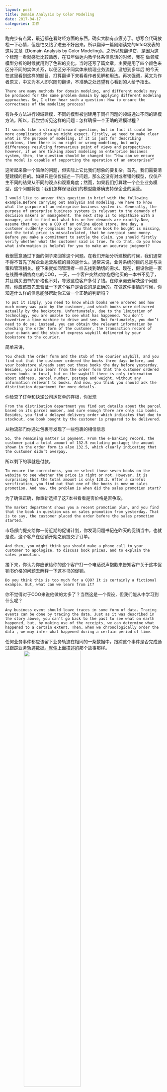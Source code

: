 ```yaml
---
layout: post
title: Domain Analysis by Color Modeling
date: 2017-04-17
categories: 工作
---
```


跑完步有点累，最近都在看财经方面的东西。确实大脑有点疲劳了。想写会代码放松一下心情，但是怕又钻了进去不好出来。所以翻译一篇刚刚读完的InfoQ发表的
这片文章《Domain Analysis by Color Modeling》。之所以想翻译它，是因为这个标题一看就感觉比较熟悉，在12年做达内教学体系信息话的时候，我在
做领域模型分析的时候就用到了色彩的变化，当时还写了篇文章，主要是用了四个颜色来区分不同的实体关系，以便区分不同实体来梳理业务流程。没想到多年后
的今天在这里看到这样的题目，打算翻译下来看看作者见解和用法。再次强调，英文为作者原文，中文为本人即兴随句翻译，不准确之处还望有心看到的人给予指出。

	There are many methods for domain modeling, and different models may be produced for the same problem domain by applying different modeling approaches. So, I often hear such a question: How to ensure the correctness of the modeling process?		
   有许多方法进行领域建模，不同的模型被创建用于同样问题的领域通过不同的建模方法。所以，我尝尝听见这样的问题：怎样确保一个正确的建模过程？
				      
	It sounds like a straightforward question, but in fact it could be more complicated than we might expect. Firstly, we need to make clear what is the purpose of modeling. If it is just for describing problems, then there is no right or wrong modeling, but only differences resulting fromvarious point of views and perspectives; however, if we are talking about modeling an enterprise business system, then, the question should be changed to: “How can we ensure the model is capable of supporting the operation of an enterprise?”
这听起来像一个简单的问题，但实际上它比我们想象的要复杂。首先，我们需要清楚建模的目的。如果只是仅仅描述一下问题，那么这没有对或者错的模型，仅仅产生不同的结果从不同的观点和观察角度；然而，如果我们打算建一个企业业务模型，这个问题将是：我们怎样保证我们的模型能够确支持保企业的运营。

	I would like to answer this question in brief with the following example.Before carrying out analysis and modeling, we have to know what the purpose of an enterprise business system is. Generally, the purpose of enterprise business systems is relevant to the demands of decision makers or management. The next step is to empathize with a manager, and to find out what his or her demands are exactly.Now, assume that you are a COO of an online eBook store. One day, a customer suddenly complains to you that one book he bought is missing, and the total price is miscalculated, that he overpaid some money. Before you make a commitment to settle the claim, you should firstly verify whether what the customer said is true. To do that, do you know what information is helpful for you to make an accurate judgment?
我很愿意通过下面的例子来回答这个问题。在我们开始分析建模的时候，我们通常不得不首先了解企业运营系统的目的是什么。通常来说，业务系统的目的总是与决策和管理相关。接下来就如同管理者一样去找到确切的需求。现在，假设你是一家在线图书销售商店的COO，一天，一个客户突然对你抱怨他买的一本书不见了，并且购买图书的价格也不对，导致这位客户多付了钱。在你承诺去解决这个问题前，你应该首先去验证一下这个客户是否说的是正确的。在做这件事情的时候，你知道什么样的信息能够帮助你去做一个正确的判断吗？

    To put it simply, you need to know which books were ordered and how much money was paid by the customer, and which books were delivered actually by the bookstore. Unfortunately, due to the limitation of technology, you are unable to see what has happened. You don’t havedrive a time machine to drive and see. But fortunately, you don’t need to do so; instead, you can obtain the relevant information by checking the order form of the customer, the transaction record of your e-bank and the stub of express waybill delivered by your bookstore to the courier.
 简单来讲，
 
    You check the order form and the stub of the courier waybill, and you find out that the customer ordered the books three days before, and your bookstore already sent out those books the day before yesterday. Besides, you also learn from the order form that the customer ordered seven books in total, but on the waybill there is only information about address, parcel number, postage and weight, without any information relevant to books. And now, you think you should ask the distribution department for more details.
你检查了订单和快递公司运货单的存根，你发现

    From the distribution department you find out details about the parcel based on its parcel number, and sure enough there are only six books. Besides, you find a delayed delivery order which indicates that due to stockout, one book bought by the customer is prepared to be delivered.
从物流部门你通过包裹号发现了一些包裹的相信信息
   
    So, the remaining matter is payment. From the e-banking record, the customer paid a total amount of 132.5 excluding postage; the amount shown in the order form is also 132.5, which clearly indicating that the customer didn’t overpay.
 所以剩下的事就是付款。
 	
 	To ensure the correctness, you re-select those seven books on the website to see whether the price is right or not. However, it is surprising that the total amount is only 128.3. After a careful verification, you find out that one of the books is now on sales promotion. And now, the problem is when did the sales promotion start?
 为了确保正确，你重新选择了这7本书看看是否价格是否争取。
       
    The market department shows you a recent promotion plan, and you find that the book in question was on sales promotion from yesterday. That is to say, the customer placed the order before the sales promotion started.
市场部门提交给你一份近期的促销计划，你发现问题书记在昨天的促销当中。也就是说，这个客户在促销开始之前提交了订单。
   
    And then, you might think you should make a phone call to your customer to apologize, to discuss book prices, and to explain the sales promotion.
接下来，你认为你应该给你的这个客户打一个电话说声抱歉来告知客户关于这本促销书价格的问题去解释一下这本书的促销。

   	Do you think this is too much for a COO? It is certainly a fictional example. But, what can we learn from it?
你不觉得对于COO来说他做的太多了？当然这是一个假设，但我们能从中学习到什么呢？

    Any business event should leave traces in some form of data. Tracing events can be done by tracing the data. Just as it was described in the story above, you can’t go back to the past to see what on earth happened, but, by making use of the receipts, we can determine what happened to a certain extent. Then, when we chronologically order the data , we may infer what happened during a certain period of time.
任何业务事件都应该留下业务轨迹在相同的一条数据中，跟踪这个事件是否完成通过跟踪业务轨迹数据。就像上面描述的那个故事那样。
<img src="{{ site.baseurl }}/public/asset/pic/1Picture1.jpg" style="width:60%;display:inline;text-align: center;" />

    Why can the chain of evidence formed by data help us trace a business operation? That is because that data is not selected randomly. If we review the process of checking carried out by you as COO, we will find out that you firstly selected the order form and the waybill. If the customer made a mistake when placing the order, and the waybill shows that the company mailed seven books, then you are not liable for the careless omission. Therefore, the order form and the waybill are in fact the basis for legal liabilities of your enterprise. After you confirmed that the liability lies with your company, you checked the execution results of some processes using the parcel form, verifying whether the execution results of major business processes are correct. In other words, that data is the execution result of key processes supporting your business system.
 为什么数据的证据链能够帮助我们追踪业务流程操作？这是因为数据不是被随机选取的。如果我们像COO那样重新回顾一下我们检查的过程，我们将发现我们首先选择的是订单和物流单。如果客户下单错误，物流会显示公司邮寄了7本书，你不太可能忽略这样的问题。
 <img src="{{ site.baseurl }}/public/asset/pic/1Picture2.jpg" style="width:60%;display:inline;text-align: center;" />
 
 	That data resulting from process execution helps us trace and analyze some urgent events without learning about process details. 
 	
 	Not only in the case of the extreme example (complaint) given above, but also in any normal economic transaction we need to be clear about the following questions:  
 	
 	1. If I paid a sum of money, what are my rights?
    2. If I received a sum of money, what are my obligations?
    
    Those questions can be answered only if corresponding traces are captured by the business system. Therefore, one of the main purposes of an enterprise business system is to record the traces and use them to form a valid traceable chain of evidence.
    
    Now let’s shift our perspective back to a professional IT service provider. In order to build a traceable chain of evidence in an IT system, as a business analyst, you should know what events are required to be traced in operation, and what traces are left by those events.
    
    Generally, those traces have a common interesting feature: they are moment-intervals. Finding out those moment-intervals is the first step of modeling. By slightly organizing the moment-intervals we will obtain the backbone of the whole domain model:
从流程执行产生的数据可以帮助我们

<img src="{{ site.baseurl }}/public/asset/pic/1Picture3.jpg" style="width:60%;display:inline;text-align: center;" />

    After determining the backbone, we need to enrich the model, enabling it to better describe our business concepts. At this time, we need to supplement the model with some entity objects. Entities are objects operating or being operated upon during moment-intervals, or places where moment-intervals happen. Therefore, there are three types of entity objects: party/place/thing.
在梳理好整体骨架后我们需要丰富这个模型，使其能够更好的描述业务概念
<img src="{{ site.baseurl }}/public/asset/pic/1Picture4.jpg" style="width:60%;display:inline;text-align: center;" />

    On this basis, we can further explore how those entity objects are involved in different processes. To do this, role will be required, because in some cases one type of entity can play different roles in different processes. For example, in the following diagram, Employee entity can be either Distributor or Marketing Director in different scenarios:
点点滴滴

<img src="{{ site.baseurl }}/public/asset/pic/1Picture5.jpg" style="width:60%;display:inline;text-align: center;" />

    And last, we can put more detailed descriptive information about entities into the description objects. For example, in the domain model shown in the following diagram, the Book object might only contain a very limited and fundamental information about a book, such as title and ISBN, and other descriptive information of the book (author, summary, table of content, etc.) can be put in Book Description object.  
最后，

<img src="{{ site.baseurl }}/public/asset/pic/1Picture6.jpg" style="width:60%;display:inline;text-align: center;" /> 

    So far, we have got a domain model applying the “object modeling in color” technique. Those colors were initially suggested by Peter Coad and others in their book “Java Modeling In Color With UML”: pink for moment-intervals, green for entities (party/place/thing), yellow for roles, and blue for descriptions.
    
    By briefly reviewing the above processes, it is not hard to find the order and key points of the modeling technique:
    
    1.Firstly, identify events needed to be traced based on the demands coming from management and operations.
    
    2.Secondly, identify traces and corresponding moment-interval objects which can represent the events needed to be traced.
    
    3.Then identify entities (party/place/thing) related to the moment-interval objects.
    
    4.For entities which can play different roles (often party entities representing people), extract role object for each role.
    
    5.At last, supplement entity information with description objects.
    
    In the first step, we take the management and operations goals as the starting point of the modeling process. Therefore, the entire domain model is in fact established around the question “how to effectively trace those goals”. Such a model would be capable of supporting the business operations.